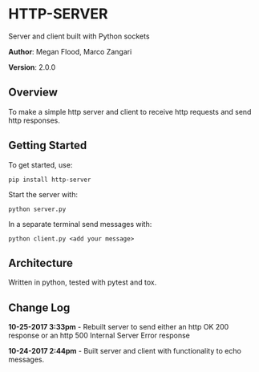 # HTTP-SERVER
Server and client built with Python sockets

**Author**: Megan Flood, Marco Zangari

**Version**: 2.0.0

## Overview
To make a simple http server and client to receive http requests and send http responses.

## Getting Started
To get started, use:
```
pip install http-server
```
Start the server with:
```
python server.py
```
In a separate terminal send messages with:
```
python client.py <add your message>
```

## Architecture
Written in python, tested with pytest and tox.

## Change Log
**10-25-2017 3:33pm** - Rebuilt server to send either an http OK 200 response or an http 500 Internal Server Error response

**10-24-2017 2:44pm** - Built server and client with functionality to echo messages.